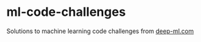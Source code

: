 # ml-code-challenges
Solutions to machine learning code challenges from [deep-ml.com](https://www.deep-ml.com/)

